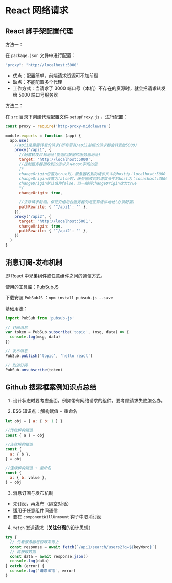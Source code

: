 # React 网络请求

## React 脚手架配置代理

方法一：

在 `package.json` 文件中进行配置：

```js
"proxy": "http://localhost:5000"
```

- 优点：配置简单，前端请求资源可不加前缀
- 缺点：不能配置多个代理
- 工作方式：当请求了 3000 端口号（本机）不存在的资源时，就会把请求转发给 5000 端口号服务器

方法二：

在 `src` 目录下创建代理配置文件 `setupProxy.js` ，进行配置：

```js
const proxy = require('http-proxy-middleware')

module.exports = function (app) {
  app.use(
    //api1是需要转发的请求(所有带有/api1前缀的请求都会转发给5000)
    proxy('/api1', {
      //配置转发目标地址(能返回数据的服务器地址)
      target: 'http://localhost:5000',
      //控制服务器接收到的请求头中host字段的值
      /*
      changeOrigin设置为true时，服务器收到的请求头中的host为：localhost:5000
      changeOrigin设置为false时，服务器收到的请求头中的host为：localhost:3000
      changeOrigin默认值为false，但一般将changeOrigin改为true
      */
      changeOrigin: true,

      //去除请求前缀，保证交给后台服务器的是正常请求地址(必须配置)
      pathRewrite: { '^/api1': '' },
    }),
    proxy('/api2', {
      target: 'http://localhost:5001',
      changeOrigin: true,
      pathRewrite: { '^/api2': '' },
    })
  )
}
```

## 消息订阅-发布机制

即 React 中兄弟组件或任意组件之间的通信方式。

使用的工具库：[PubSubJS](https://www.npmjs.com/package/pubsub-js)

下载安装 `PubSubJS` ：`npm install pubsub-js --save`

基础用法：

```js
import PubSub from 'pubsub-js'

// 订阅消息
var token = PubSub.subscribe('topic', (msg, data) => {
  console.log(msg, data)
})

// 发布消息
PubSub.publish('topic', 'hello react')

// 取消订阅
PubSub.unsubscribe(token)
```

## Github 搜索框案例知识点总结

1. 设计状态时要考虑全面，例如带有网络请求的组件，要考虑请求失败怎么办。

2. ES6 知识点：解构赋值 + 重命名

```js
let obj = { a: { b: 1 } }

//传统解构赋值
const { a } = obj

//连续解构赋值
const {
  a: { b },
} = obj

//连续解构赋值 + 重命名
const {
  a: { b: value },
} = obj
```

3. 消息订阅与发布机制

- 先订阅，再发布（隔空对话）
- 适用于任意组件间通信
- 要在 `componentWillUnmount` 钩子中取消订阅

4. `fetch` 发送请求（**关注分离**的设计思想）

```js
try {
  // 先看服务器是否联系得上
  const response = await fetch(`/api1/search/users2?q=${keyWord}`)
  // 再获取数据
  const data = await response.json()
  console.log(data)
} catch (error) {
  console.log('请求出错', error)
}
```
